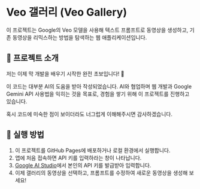 # Veo 갤러리 (Veo Gallery)

이 프로젝트는 Google의 Veo 모델을 사용해 텍스트 프롬프트로 동영상을 생성하고, 기존 동영상을 리믹스하는 방법을 탐색하는 웹 애플리케이션입니다.

## 🌟 프로젝트 소개

저는 이제 막 개발을 배우기 시작한 완전 초보입니다! 🌱

이 코드는 대부분 AI의 도움을 받아 작성되었습니다. AI와 협업하며 웹 개발과 Google Gemini API 사용법을 익히는 것을 목표로, 경험을 쌓기 위해 이 프로젝트를 진행하고 있습니다.

혹시 코드에 미숙한 점이 보이더라도 너그럽게 이해해주시면 감사하겠습니다.

## 🚀 실행 방법

1.  이 프로젝트를 GitHub Pages에 배포하거나 로컬 환경에서 실행합니다.
2.  앱에 처음 접속하면 API 키를 입력하라는 창이 나타납니다.
3.  [Google AI Studio](https://aistudio.google.com/app/apikey)에서 본인의 API 키를 발급받아 입력합니다.
4.  이제 갤러리의 동영상을 선택하고, 프롬프트를 수정하여 새로운 동영상을 생성해 보세요!